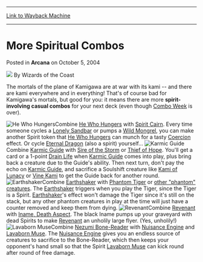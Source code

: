 
---
[Link to Wayback Machine](https://web.archive.org/web/20211021122240/https://magic.wizards.com/en/articles/archive/arcana/more-spiritual-combos-2004-10-05)

[_metadata_:author]:- "Wizards of the Coast"
[_metadata_:description]:- "The mortals of the plane of Kamigawa are at war with its kami -- and there are kami everywhere and in everything! That's of course bad for Kamigawa's mortals, but good for you: it means there are more spirit-involving casual combos for your next deck (even though Combo Week is over). Combine He Who Hungers with Spirit Cairn. Every time someone cycles a Lonely Sandbar or pumps"
[_metadata_:generator]:- "Drupal 7 (http://drupal.org)"
[_metadata_:node]:- "607586"
[_metadata_:publish_date]:- "2004-10-05"
[_metadata_:source]:- "div-main-content"
[_metadata_:title]:- "More Spiritual Combos"
[_metadata_:wayback_capture_timestamp]:- "2021-10-21 12:22:40"
[_metadata_:wayback_raw_url]:- "https://web.archive.org/web/20211021122240id_/https://magic.wizards.com/en/articles/archive/arcana/more-spiritual-combos-2004-10-05"
[_metadata_:wayback_url]:- "https://magic.wizards.com/en/articles/archive/arcana/more-spiritual-combos-2004-10-05"
---


More Spiritual Combos
=====================



 Posted in **Arcana**
 on October 5, 2004 






![](https://media.magic.wizards.com/styles/auth_small/public/images/person/wizards_author.jpg)
By Wizards of the Coast











The mortals of the plane of Kamigawa are at war with its kami -- and there are kami everywhere and in everything! That's of course bad for Kamigawa's mortals, but good for you: it means there are more **spirit-involving casual combos** for your next deck (even though [Combo Week](http://archive.wizards.com/Magic/Magazine/Article.aspx?x=mtgcom/feature/232) is over).


![He Who Hungers](http://gatherer.wizards.com/Handlers/Image.ashx?type=card&name=He+Who+Hungers)Combine [He Who Hungers](https://gatherer.wizards.com/Pages/Card/Details.aspx?name=He+Who+Hungers) with [Spirit Cairn](https://gatherer.wizards.com/Pages/Card/Details.aspx?name=Spirit+Cairn). Every time someone cycles a [Lonely Sandbar](https://gatherer.wizards.com/Pages/Card/Details.aspx?name=Lonely+Sandbar) or pumps a [Wild Mongrel](https://gatherer.wizards.com/Pages/Card/Details.aspx?name=Wild+Mongrel), you can make another Spirit token that [He Who Hungers](https://gatherer.wizards.com/Pages/Card/Details.aspx?name=He+Who+Hungers) can munch for a tasty [Coercion](https://gatherer.wizards.com/Pages/Card/Details.aspx?name=Coercion) effect. Or cycle [Eternal Dragon](https://gatherer.wizards.com/Pages/Card/Details.aspx?name=Eternal+Dragon) (also a spirit) yourself... 
 ![Karmic Guide](http://gatherer.wizards.com/Handlers/Image.ashx?type=card&name=Karmic+Guide)Combine [Karmic Guide](https://gatherer.wizards.com/Pages/Card/Details.aspx?name=Karmic+Guide) with [Sire of the Storm](https://gatherer.wizards.com/Pages/Card/Details.aspx?name=Sire+of+the+Storm) or [Thief of Hope](https://gatherer.wizards.com/Pages/Card/Details.aspx?name=Thief+of+Hope). You'll get a card or a 1-point [Drain Life](https://gatherer.wizards.com/Pages/Card/Details.aspx?name=Drain+Life) when [Karmic Guide](https://gatherer.wizards.com/Pages/Card/Details.aspx?name=Karmic+Guide) comes into play, plus bring back a creature due to the Guide's ability. Then next turn, don't pay the echo on [Karmic Guide](https://gatherer.wizards.com/Pages/Card/Details.aspx?name=Karmic+Guide), and sacrifice a Soulshift creature like [Kami of Lunacy](https://gatherer.wizards.com/Pages/Card/Details.aspx?name=Kami+of+Lunacy) or [Vine Kami](https://gatherer.wizards.com/Pages/Card/Details.aspx?name=Vine+Kami) to get the Guide back for another round.
 ![Earthshaker](http://gatherer.wizards.com/Handlers/Image.ashx?type=card&name=Earthshaker)Combine [Earthshaker](https://gatherer.wizards.com/Pages/Card/Details.aspx?name=Earthshaker) with [Phantom Tiger](https://gatherer.wizards.com/Pages/Card/Details.aspx?name=Phantom+Tiger) or [other "phantom" creatures](http://gatherer.wizards.com/default.asp?term=phantom&fields=%7Cname&format=Judgment&color=All&output=summary&sort=cost&first=1). The [Earthshaker](https://gatherer.wizards.com/Pages/Card/Details.aspx?name=Earthshaker) triggers when you play the Tiger, since the Tiger is a Spirit. [Earthshaker](https://gatherer.wizards.com/Pages/Card/Details.aspx?name=Earthshaker)'s effect won't damage the Tiger since it's still on the stack, but any other phantom creatures in play at the time will just have a counter removed and keep them from dying.
 ![Revenant](http://gatherer.wizards.com/Handlers/Image.ashx?type=card&name=Revenant)Combine [Revenant](https://gatherer.wizards.com/Pages/Card/Details.aspx?name=Revenant) with [Iname, Death Aspect](https://gatherer.wizards.com/Pages/Card/Details.aspx?name=Iname%2C+Death+Aspect). The black Iname pumps up your graveyard with dead Spirits to make [Revenant](https://gatherer.wizards.com/Pages/Card/Details.aspx?name=Revenant) an unholily large flyer. (Yes, unholily!)
 ![Lavaborn Muse](http://gatherer.wizards.com/Handlers/Image.ashx?type=card&name=Lavaborn+Muse)Combine [Nezumi Bone-Reader](https://gatherer.wizards.com/Pages/Card/Details.aspx?name=Nezumi+Bone-Reader) with [Nuisance Engine](https://gatherer.wizards.com/Pages/Card/Details.aspx?name=Nuisance+Engine) and [Lavaborn Muse](https://gatherer.wizards.com/Pages/Card/Details.aspx?name=Lavaborn+Muse). The [Nuisance Engine](https://gatherer.wizards.com/Pages/Card/Details.aspx?name=Nuisance+Engine) gives you an endless source of creatures to sacrifice to the Bone-Reader, which then keeps your opponent's hand small so that the Spirit [Lavaborn Muse](https://gatherer.wizards.com/Pages/Card/Details.aspx?name=Lavaborn+Muse) can kick round after round of free damage.





